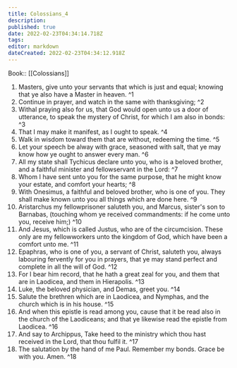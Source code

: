 ```yaml
---
title: Colossians_4
description: 
published: true
date: 2022-02-23T04:34:14.718Z
tags: 
editor: markdown
dateCreated: 2022-02-23T04:34:12.918Z
---
```


 Book:: [[Colossians]]
 1. Masters, give unto your servants that which is just and equal; knowing that ye also have a Master in heaven. ^1
 2. Continue in prayer, and watch in the same with thanksgiving; ^2
 3. Withal praying also for us, that God would open unto us a door of utterance, to speak the mystery of Christ, for which I am also in bonds: ^3
 4. That I may make it manifest, as I ought to speak. ^4
 5. Walk in wisdom toward them that are without, redeeming the time. ^5
 6. Let your speech be alway with grace, seasoned with salt, that ye may know how ye ought to answer every man. ^6
 7. All my state shall Tychicus declare unto you, who is a beloved brother, and a faithful minister and fellowservant in the Lord: ^7
 8. Whom I have sent unto you for the same purpose, that he might know your estate, and comfort your hearts; ^8
 9. With Onesimus, a faithful and beloved brother, who is one of you. They shall make known unto you all things which are done here. ^9
 10. Aristarchus my fellowprisoner saluteth you, and Marcus, sister's son to Barnabas, (touching whom ye received commandments: if he come unto you, receive him;) ^10
 11. And Jesus, which is called Justus, who are of the circumcision. These only are my fellowworkers unto the kingdom of God, which have been a comfort unto me. ^11
 12. Epaphras, who is one of you, a servant of Christ, saluteth you, always labouring fervently for you in prayers, that ye may stand perfect and complete in all the will of God. ^12
 13. For I bear him record, that he hath a great zeal for you, and them that are in Laodicea, and them in Hierapolis. ^13
 14. Luke, the beloved physician, and Demas, greet you. ^14
 15. Salute the brethren which are in Laodicea, and Nymphas, and the church which is in his house. ^15
 16. And when this epistle is read among you, cause that it be read also in the church of the Laodiceans; and that ye likewise read the epistle from Laodicea. ^16
 17. And say to Archippus, Take heed to the ministry which thou hast received in the Lord, that thou fulfil it. ^17
 18. The salutation by the hand of me Paul. Remember my bonds. Grace be with you. Amen. ^18
